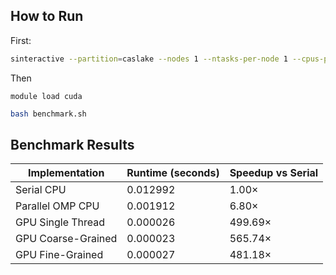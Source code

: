## How to Run

First:

```bash
sinteractive --partition=caslake --nodes 1 --ntasks-per-node 1 --cpus-per-task 8 --ntasks 1 --time=01:00:00 --account=mpcs52018
```

Then
```
module load cuda
```


```bash
bash benchmark.sh
```

## Benchmark Results

| Implementation         | Runtime (seconds) | Speedup vs Serial |
|-----------------------|-------------------|-------------------|
| Serial CPU             | 0.012992          | 1.00×             |
| Parallel OMP CPU       | 0.001912          | 6.80×             |
| GPU Single Thread      | 0.000026          | 499.69×           |
| GPU Coarse-Grained     | 0.000023          | 565.74×           |
| GPU Fine-Grained       | 0.000027          | 481.18×           |